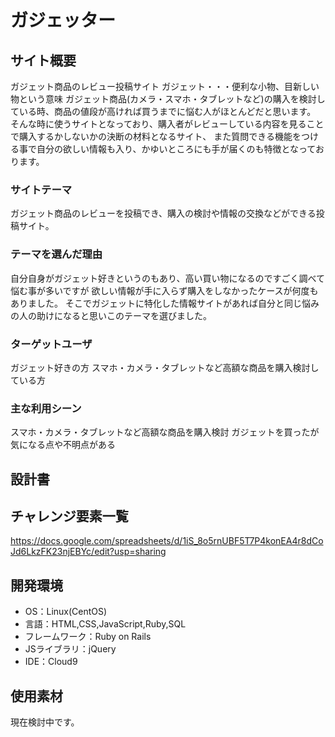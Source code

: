 # ガジェッター

## サイト概要
ガジェット商品のレビュー投稿サイト
ガジェット・・・便利な小物、目新しい物という意味
ガジェット商品(カメラ・スマホ・タブレットなど)の購入を検討している時、商品の値段が高ければ買うまでに悩む人がほとんどだと思います。
そんな時に使うサイトとなっており、購入者がレビューしている内容を見ることで購入するかしないかの決断の材料となるサイト、
また質問できる機能をつける事で自分の欲しい情報も入り、かゆいところにも手が届くのも特徴となっております。

### サイトテーマ
ガジェット商品のレビューを投稿でき、購入の検討や情報の交換などができる投稿サイト。

### テーマを選んだ理由
自分自身がガジェット好きというのもあり、高い買い物になるのですごく調べて悩む事が多いですが
欲しい情報が手に入らず購入をしなかったケースが何度もありました。
そこでガジェットに特化した情報サイトがあれば自分と同じ悩みの人の助けになると思いこのテーマを選びました。

### ターゲットユーザ
ガジェット好きの方
スマホ・カメラ・タブレットなど高額な商品を購入検討している方

### 主な利用シーン
スマホ・カメラ・タブレットなど高額な商品を購入検討
ガジェットを買ったが気になる点や不明点がある

## 設計書

## チャレンジ要素一覧
https://docs.google.com/spreadsheets/d/1iS_8o5rnUBF5T7P4konEA4r8dCoJd6LkzFK23njEBYc/edit?usp=sharing

## 開発環境
- OS：Linux(CentOS)
- 言語：HTML,CSS,JavaScript,Ruby,SQL
- フレームワーク：Ruby on Rails
- JSライブラリ：jQuery
- IDE：Cloud9

## 使用素材
現在検討中です。
